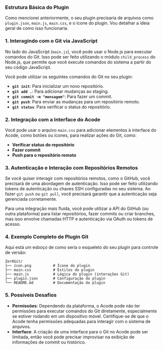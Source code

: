 ### Estrutura Básica do Plugin
Como mencionei anteriormente, o seu plugin precisaria de arquivos como `plugin.json`, `main.js`, `main.css`, e o ícone do plugin. Vou detalhar a ideia geral de como isso funcionaria.

### 1. **Interagindo com o Git via JavaScript**
No lado do JavaScript (`main.js`), você pode usar o Node.js para executar comandos do Git. Isso pode ser feito utilizando o módulo `child_process` do Node.js, que permite que você execute comandos do sistema a partir do seu código JavaScript.

Você pode utilizar os seguintes comandos do Git no seu plugin:

- **`git init`**: Para inicializar um novo repositório.
- **`git add .`**: Para adicionar mudanças ao staging.
- **`git commit -m "mensagem"`**: Para fazer um commit.
- **`git push`**: Para enviar as mudanças para um repositório remoto.
- **`git status`**: Para verificar o status do repositório.

### 2. **Integração com a Interface do Acode**
Você pode usar o arquivo `main.css` para adicionar elementos à interface do Acode, como botões ou ícones, para realizar ações do Git, como:

- **Verificar status do repositório**
- **Fazer commit**
- **Push para o repositório remoto**

### 3. **Autenticação e Interação com Repositórios Remotos**
Se você quiser interagir com repositórios remotos, como o GitHub, você precisará de uma abordagem de autenticação. Isso pode ser feito utilizando tokens de autenticação ou chaves SSH configuradas no seu sistema. Ao fazer `git push` ou `git pull`, você precisará garantir que a autenticação seja gerenciada corretamente.

Para uma integração mais fluida, você pode utilizar a API do GitHub (ou outra plataforma) para listar repositórios, fazer commits ou criar branches, mas isso envolve chamadas HTTP e autenticação via OAuth ou tokens de acesso.

### 4. **Exemplo Completo de Plugin Git**
Aqui está um esboço de como seria o esqueleto do seu plugin para controle de versão:

```
Zer0Git/
├── ícon.png          # Ícone do plugin
├── main.css          # Estilos do plugin
├── main.js           # Lógica do plugin (interações Git)
├── plugin.json       # Configuração do plugin
└── README.md         # Documentação do plugin
```

### 5. **Possíveis Desafios**
- **Permissões**: Dependendo da plataforma, o Acode pode não ter permissões para executar comandos do Git diretamente, especialmente se estiver rodando em um dispositivo móvel. Certifique-se de que o Acode tenha permissões adequadas para interagir com o sistema de arquivos.
- **Interface**: A criação de uma interface para o Git no Acode pode ser limitada, então você pode precisar improvisar na exibição de informações de commit ou histórico.
